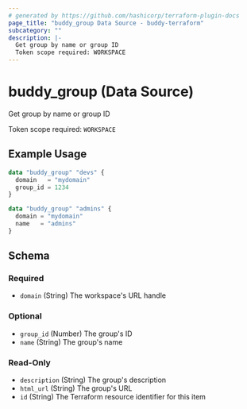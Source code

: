 ```yaml
---
# generated by https://github.com/hashicorp/terraform-plugin-docs
page_title: "buddy_group Data Source - buddy-terraform"
subcategory: ""
description: |-
  Get group by name or group ID
  Token scope required: WORKSPACE
---
```


# buddy_group (Data Source)

Get group by name or group ID

Token scope required: `WORKSPACE`

## Example Usage

```terraform
data "buddy_group" "devs" {
  domain   = "mydomain"
  group_id = 1234
}

data "buddy_group" "admins" {
  domain = "mydomain"
  name   = "admins"
}
```

<!-- schema generated by tfplugindocs -->
## Schema

### Required

- `domain` (String) The workspace's URL handle

### Optional

- `group_id` (Number) The group's ID
- `name` (String) The group's name

### Read-Only

- `description` (String) The group's description
- `html_url` (String) The group's URL
- `id` (String) The Terraform resource identifier for this item


